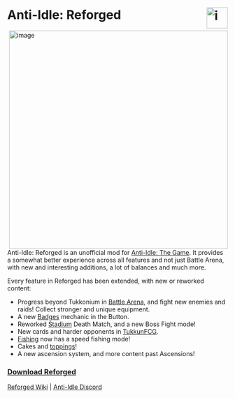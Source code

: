 # Anti-Idle: Reforged <img align="right" height="48" alt="image" src="https://github.com/user-attachments/assets/b0b7faf1-4b1a-4394-af71-caeac5e74c64" />


<img align="right" height="500" alt="image" src="https://github.com/user-attachments/assets/e49b4cbc-5130-48a4-86b8-da960c9abe1a" />

Anti-Idle: Reforged is an unofficial mod for [Anti-Idle: The Game](https://aitg.miraheze.org/wiki/Main_Page). It provides a somewhat better experience across all features and not just Battle Arena, with new and interesting additions, a lot of balances and much more.

Every feature in Reforged has been extended, with new or reworked content:
- Progress beyond Tukkonium in [Battle Arena](https://aitg.miraheze.org/wiki/Reforged#Battle_Arena), and fight new enemies and raids! Collect stronger and unique equipment.
- A new [Badges](https://aitg.miraheze.org/wiki/Reforged#Button) mechanic in the Button.
- Reworked [Stadium](https://aitg.miraheze.org/wiki/Reforged#Stadium) Death Match, and a new Boss Fight mode!
- New cards and harder opponents in [TukkunFCG](https://aitg.miraheze.org/wiki/Reforged#TukkunFCG).
- [Fishing](https://aitg.miraheze.org/wiki/Reforged#Fishing) now has a speed fishing mode!
- Cakes and [toppings](https://aitg.miraheze.org/wiki/Reforged#Toppings)!
- A new ascension system, and more content past Ascensions!

<p align="center"><h3><a align="center" href="https://github.com/anti-idle-modding/reforged/releases">Download Reforged</a></h3></p>

[Reforged Wiki](https://aitg.miraheze.org/wiki/Reforged) | [Anti-Idle Discord](https://discord.com/channels/305874179142451211/790725394005098577/1237183569328078959)
